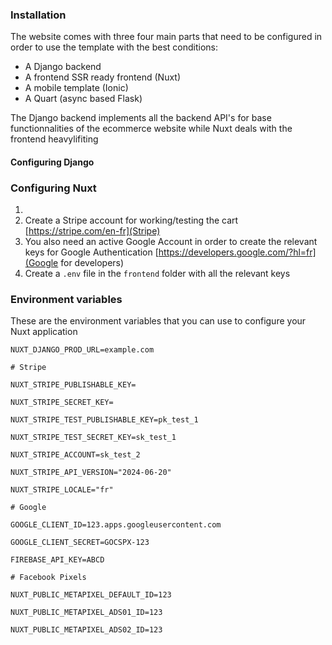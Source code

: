 ### Installation

The website comes with three four main parts that need to be configured in order to use the template with the best conditions:

* A Django backend
* A frontend SSR ready frontend (Nuxt)
* A mobile template (Ionic)
* A Quart (async based Flask)

The Django backend implements all the backend API's for base functionnalities of the ecommerce website while Nuxt deals with the frontend heavylifiting

#### Configuring Django


### Configuring Nuxt

1.
2. Create a Stripe account for working/testing the cart [https://stripe.com/en-fr](Stripe)
3. You also need an active Google Account in order to create the relevant keys for Google Authentication [https://developers.google.com/?hl=fr](Google for developers)
4. Create a `.env` file in the `frontend` folder with all the relevant keys

### Environment variables

These are the environment variables that you can use to configure your Nuxt application

```env
NUXT_DJANGO_PROD_URL=example.com

# Stripe

NUXT_STRIPE_PUBLISHABLE_KEY=

NUXT_STRIPE_SECRET_KEY=

NUXT_STRIPE_TEST_PUBLISHABLE_KEY=pk_test_1

NUXT_STRIPE_TEST_SECRET_KEY=sk_test_1

NUXT_STRIPE_ACCOUNT=sk_test_2

NUXT_STRIPE_API_VERSION="2024-06-20"

NUXT_STRIPE_LOCALE="fr"

# Google

GOOGLE_CLIENT_ID=123.apps.googleusercontent.com

GOOGLE_CLIENT_SECRET=GOCSPX-123

FIREBASE_API_KEY=ABCD

# Facebook Pixels

NUXT_PUBLIC_METAPIXEL_DEFAULT_ID=123

NUXT_PUBLIC_METAPIXEL_ADS01_ID=123

NUXT_PUBLIC_METAPIXEL_ADS02_ID=123
```
